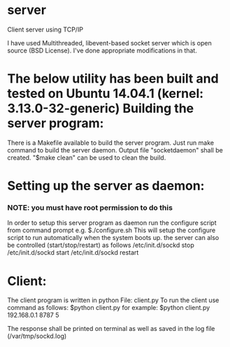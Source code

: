 # server
Client server using TCP/IP

I have used Multithreaded, libevent-based socket server which is open source (BSD License).
I've done appropriate modifications in that.

The below utility has been built and tested on Ubuntu 14.04.1 (kernel: 3.13.0-32-generic)
Building the server program:
============================
There is a Makefile available to build the server program.
Just run make command to build the server daemon.
Output file "socketdaemon" shall be created.
"$make clean" can be used to clean the build.

Setting up the server as daemon:
================================
### NOTE: you must have root permission to do this ###

In order to setup this server program as daemon run the configure script from command prompt e.g.
$./configure.sh
This will setup the configure script to run automatically when the system boots up.
the server can also be controlled (start/stop/restart) as follows
/etc/init.d/sockd stop
/etc/init.d/sockd start
/etc/init.d/sockd restart

Client:
=======
The client program is written in python
File: client.py
To run the client use command as follows:
$python client.py <IP address> <port number> <number of requests> 
for example:
$python client.py 192.168.0.1 8787 5

The response shall be printed on terminal as well as saved in the log file (/var/tmp/sockd.log)
